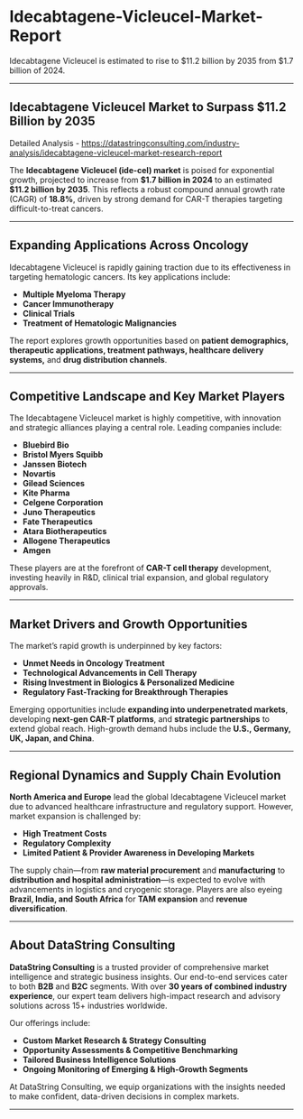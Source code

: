 # Idecabtagene-Vicleucel-Market-Report
Idecabtagene Vicleucel is estimated to rise to $11.2 billion by 2035 from $1.7 billion of 2024.


---

## Idecabtagene Vicleucel Market to Surpass \$11.2 Billion by 2035

Detailed Analysis - https://datastringconsulting.com/industry-analysis/idecabtagene-vicleucel-market-research-report

The **Idecabtagene Vicleucel (ide-cel) market** is poised for exponential growth, projected to increase from **\$1.7 billion in 2024** to an estimated **\$11.2 billion by 2035**. This reflects a robust compound annual growth rate (CAGR) of **18.8%**, driven by strong demand for CAR-T therapies targeting difficult-to-treat cancers.

---

## Expanding Applications Across Oncology

Idecabtagene Vicleucel is rapidly gaining traction due to its effectiveness in targeting hematologic cancers. Its key applications include:

* **Multiple Myeloma Therapy**
* **Cancer Immunotherapy**
* **Clinical Trials**
* **Treatment of Hematologic Malignancies**

The report explores growth opportunities based on **patient demographics, therapeutic applications, treatment pathways, healthcare delivery systems,** and **drug distribution channels**.

---

## Competitive Landscape and Key Market Players

The Idecabtagene Vicleucel market is highly competitive, with innovation and strategic alliances playing a central role. Leading companies include:

* **Bluebird Bio**
* **Bristol Myers Squibb**
* **Janssen Biotech**
* **Novartis**
* **Gilead Sciences**
* **Kite Pharma**
* **Celgene Corporation**
* **Juno Therapeutics**
* **Fate Therapeutics**
* **Atara Biotherapeutics**
* **Allogene Therapeutics**
* **Amgen**

These players are at the forefront of **CAR-T cell therapy** development, investing heavily in R\&D, clinical trial expansion, and global regulatory approvals.

---

## Market Drivers and Growth Opportunities

The market’s rapid growth is underpinned by key factors:

* **Unmet Needs in Oncology Treatment**
* **Technological Advancements in Cell Therapy**
* **Rising Investment in Biologics & Personalized Medicine**
* **Regulatory Fast-Tracking for Breakthrough Therapies**

Emerging opportunities include **expanding into underpenetrated markets**, developing **next-gen CAR-T platforms**, and **strategic partnerships** to extend global reach. High-growth demand hubs include the **U.S., Germany, UK, Japan, and China**.

---

## Regional Dynamics and Supply Chain Evolution

**North America and Europe** lead the global Idecabtagene Vicleucel market due to advanced healthcare infrastructure and regulatory support. However, market expansion is challenged by:

* **High Treatment Costs**
* **Regulatory Complexity**
* **Limited Patient & Provider Awareness in Developing Markets**

The supply chain—from **raw material procurement** and **manufacturing** to **distribution and hospital administration**—is expected to evolve with advancements in logistics and cryogenic storage. Players are also eyeing **Brazil, India, and South Africa** for **TAM expansion** and **revenue diversification**.

---

## About DataString Consulting

**DataString Consulting** is a trusted provider of comprehensive market intelligence and strategic business insights. Our end-to-end services cater to both **B2B** and **B2C** segments. With over **30 years of combined industry experience**, our expert team delivers high-impact research and advisory solutions across 15+ industries worldwide.

Our offerings include:

* **Custom Market Research & Strategy Consulting**
* **Opportunity Assessments & Competitive Benchmarking**
* **Tailored Business Intelligence Solutions**
* **Ongoing Monitoring of Emerging & High-Growth Segments**

At DataString Consulting, we equip organizations with the insights needed to make confident, data-driven decisions in complex markets.

---
